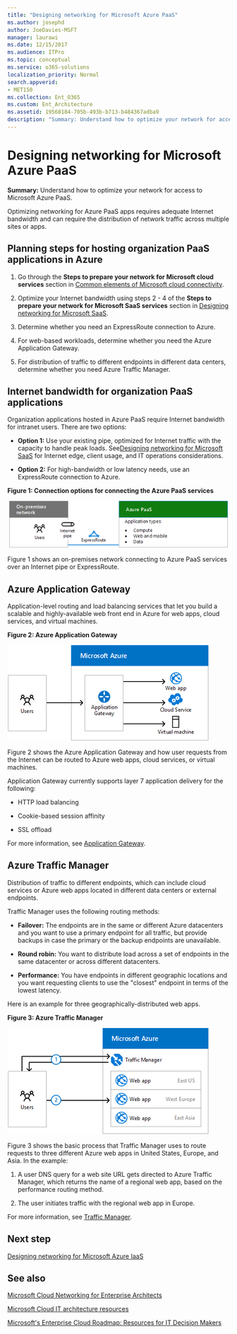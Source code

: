 ```yaml
---
title: "Designing networking for Microsoft Azure PaaS"
ms.author: josephd
author: JoeDavies-MSFT
manager: laurawi
ms.date: 12/15/2017
ms.audience: ITPro
ms.topic: conceptual
ms.service: o365-solutions
localization_priority: Normal
search.appverid:
- MET150
ms.collection: Ent_O365
ms.custom: Ent_Architecture
ms.assetid: 19568184-705b-493b-b713-b484367adba9
description: "Summary: Understand how to optimize your network for access to Microsoft Azure PaaS."
---
```


# Designing networking for Microsoft Azure PaaS

 **Summary:** Understand how to optimize your network for access to Microsoft Azure PaaS.
  
Optimizing networking for Azure PaaS apps requires adequate Internet bandwidth and can require the distribution of network traffic across multiple sites or apps.
  
## Planning steps for hosting organization PaaS applications in Azure

1. Go through the **Steps to prepare your network for Microsoft cloud services** section in [Common elements of Microsoft cloud connectivity](common-elements-of-microsoft-cloud-connectivity.md).
    
2. Optimize your Internet bandwidth using steps 2 - 4 of the **Steps to prepare your network for Microsoft SaaS services** section in [Designing networking for Microsoft SaaS](designing-networking-for-microsoft-saas.md).
    
3. Determine whether you need an ExpressRoute connection to Azure.
    
4. For web-based workloads, determine whether you need the Azure Application Gateway.
    
5. For distribution of traffic to different endpoints in different data centers, determine whether you need Azure Traffic Manager.
    
## Internet bandwidth for organization PaaS applications

Organization applications hosted in Azure PaaS require Internet bandwidth for intranet users. There are two options:
  
- **Option 1:** Use your existing pipe, optimized for Internet traffic with the capacity to handle peak loads. See[Designing networking for Microsoft SaaS](designing-networking-for-microsoft-saas.md) for Internet edge, client usage, and IT operations considerations.
    
- **Option 2:** For high-bandwidth or low latency needs, use an ExpressRoute connection to Azure.
    
**Figure 1: Connection options for connecting the Azure PaaS services**

![Figure 1: Connection options for Azure PaaS services](images/Network_Poster/PaaS1.png)
  
Figure 1 shows an on-premises network connecting to Azure PaaS services over an Internet pipe or ExpressRoute.
  
## Azure Application Gateway

Application-level routing and load balancing services that let you build a scalable and highly-available web front end in Azure for web apps, cloud services, and virtual machines. 
  
**Figure 2: Azure Application Gateway**

![Figure 2: Azure Application Gateway Service](images/Network_Poster/PaaS2.png)
  
Figure 2 shows the Azure Application Gateway and how user requests from the Internet can be routed to Azure web apps, cloud services, or virtual machines.
  
Application Gateway currently supports layer 7 application delivery for the following:
  
- HTTP load balancing
    
- Cookie-based session affinity
    
- SSL offload
    
For more information, see [Application Gateway](https://docs.microsoft.com/azure/application-gateway/application-gateway-introduction).
  
## Azure Traffic Manager

Distribution of traffic to different endpoints, which can include cloud services or Azure web apps located in different data centers or external endpoints.
  
Traffic Manager uses the following routing methods:
  
- **Failover:** The endpoints are in the same or different Azure datacenters and you want to use a primary endpoint for all traffic, but provide backups in case the primary or the backup endpoints are unavailable.
    
- **Round robin:** You want to distribute load across a set of endpoints in the same datacenter or across different datacenters.
    
- **Performance:** You have endpoints in different geographic locations and you want requesting clients to use the "closest" endpoint in terms of the lowest latency.
    
Here is an example for three geographically-distributed web apps.
  
**Figure 3: Azure Traffic Manager**

![Figure 3: Azure Traffic Manager](images/Network_Poster/PaaS3.png)
  
Figure 3 shows the basic process that Traffic Manager uses to route requests to three different Azure web apps in United States, Europe, and Asia. In the example:
  
1. A user DNS query for a web site URL gets directed to Azure Traffic Manager, which returns the name of a regional web app, based on the performance routing method.
    
2. The user initiates traffic with the regional web app in Europe.
    
For more information, see [Traffic Manager](https://docs.microsoft.com/azure/traffic-manager/traffic-manager-overview).

## Next step

[Designing networking for Microsoft Azure IaaS](designing-networking-for-microsoft-azure-iaas.md)
 
## See also

[Microsoft Cloud Networking for Enterprise Architects](microsoft-cloud-networking-for-enterprise-architects.md)
  
[Microsoft Cloud IT architecture resources](microsoft-cloud-it-architecture-resources.md)

[Microsoft's Enterprise Cloud Roadmap: Resources for IT Decision Makers](https://sway.com/FJ2xsyWtkJc2taRD)



